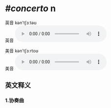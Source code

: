 # ***\#concerto*** n
英音 kən'tʃɜːtəʊ  
英音
<audio src="./media/concerto1_AAC.aac" controls="controls"></audio>

美音 kən'tʃɜːrtoʊ  
美音
<audio src="./media/concerto2_AAC.aac" controls="controls"></audio>



  

英文释义
---
### 1.**协奏曲**  



